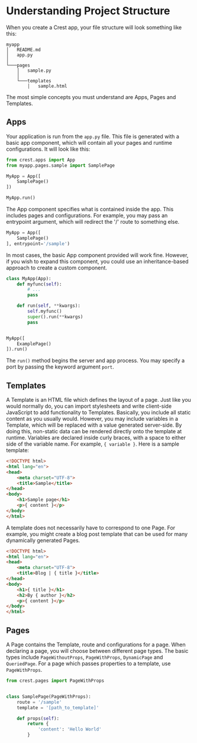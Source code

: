 # Understanding Project Structure

When you create a Crest app, your file structure will look something like this:
```
myapp
│   README.md
│   app.py    
│
└───pages
    │   sample.py
    │
    └───templates
        │   sample.html
```
The most simple concepts you must understand are Apps, Pages and Templates. 

## Apps
Your application is run from the ```app.py``` file. 
This file is generated with a basic app component, which will contain all your pages and runtime configurations. It will look like this:
```python
from crest.apps import App
from myapp.pages.sample import SamplePage

MyApp = App([
    SamplePage()
])

MyApp.run()
```
The App component specifies what is contained inside the app. This includes pages and configurations. For example, you may pass an entrypoint
argument, which will redirect the '/' route to something else.
```python
MyApp = App([
    SamplePage()
], entrypoint='/sample')
```

In most cases, the basic App component provided will work fine. However, if you wish to expand this component, you could use an inheritance-based approach
to create a custom component.
```python
class MyApp(App):
    def myfunc(self):
        # ...
        pass

    def run(self, **kwargs):
        self.myfunc()
        super().run(**kwargs)
        pass


MyApp([
    ExamplePage()
]).run()
```
The ```run()``` method begins the server and app process. You may specify a port by passing the keyword argument ```port```.

## Templates
A Template is an HTML file which defines the layout of a page. Just like you would normally do, you can import stylesheets and write client-side 
JavaScript to add functionality to Templates. Basically, you include all static content as you usually would. However, you may include variables
in a Template, which will be replaced with a value generated server-side. By doing this, non-static data can be rendered directly onto the template
at runtime. Variables are declared inside curly braces, with a space to either side of the variable name. For example, ```{ variable }```.
Here is a sample template:
```html
<!DOCTYPE html>
<html lang="en">
<head>
    <meta charset="UTF-8">
    <title>Sample</title>
</head>
<body>
    <h1>Sample page</h1>
    <p>{ content }</p>
</body>
</html>
```
A template does not necessarily have to correspond to one Page. For example, you might create a blog post template that can be used for many dynamically generated Pages.
```html
<!DOCTYPE html>
<html lang="en">
<head>
    <meta charset="UTF-8">
    <title>Blog | { title }</title>
</head>
<body>
    <h1>{ title }</h1>
    <h2>By { author }</h2>
    <p>{ content }</p>
</body>
</html>
```

## Pages
A Page contains the Template, route and configurations for a page. When declaring a page, you will choose between different page types. The basic types include
```PageWithoutProps```, ```PageWithProps```, ```DynamicPage``` and ```QueriedPage```. For a page which passes properties to a template, use ```PageWithProps```.
```python
from crest.pages import PageWithProps


class SamplePage(PageWithProps):
    route = '/sample'
    template = '[path_to_template]'

    def props(self):
        return {
            'content': 'Hello World'
        }

```